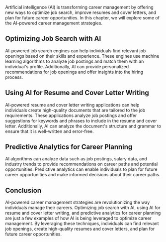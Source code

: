 
Artificial intelligence (AI) is transforming career management by offering new ways to optimize job search, improve resumes and cover letters, and plan for future career opportunities. In this chapter, we will explore some of the AI-powered career management strategies.

Optimizing Job Search with AI
-----------------------------

AI-powered job search engines can help individuals find relevant job openings based on their skills and experience. These engines use machine learning algorithms to analyze job postings and match them with an individual's profile. Additionally, AI can provide personalized recommendations for job openings and offer insights into the hiring process.

Using AI for Resume and Cover Letter Writing
--------------------------------------------

AI-powered resume and cover letter writing applications can help individuals create high-quality documents that are tailored to the job requirements. These applications analyze job postings and offer suggestions for keywords and phrases to include in the resume and cover letter. Additionally, AI can analyze the document's structure and grammar to ensure that it is well-written and error-free.

Predictive Analytics for Career Planning
----------------------------------------

AI algorithms can analyze data such as job postings, salary data, and industry trends to provide recommendations on career paths and potential opportunities. Predictive analytics can enable individuals to plan for future career opportunities and make informed decisions about their career paths.

Conclusion
----------

AI-powered career management strategies are revolutionizing the way individuals manage their careers. Optimizing job search with AI, using AI for resume and cover letter writing, and predictive analytics for career planning are just a few examples of how AI is being leveraged to optimize career management. By leveraging these techniques, individuals can find relevant job openings, create high-quality resumes and cover letters, and plan for future career opportunities.
